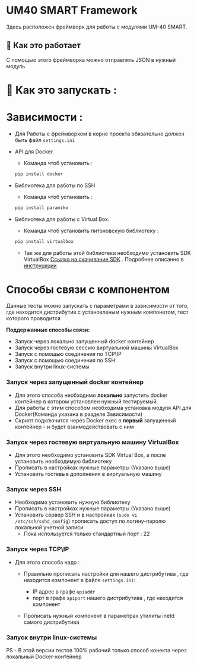 # UM40 SMART Framework

Здесь расположен фреймворк для работы с модулями UM-40 SMART.

## :speak_no_evil: Как это работает 

С помощью этого фреймворка можно отправлять JSON в нужный модуль


# :hear_no_evil: Как это запускать :


# Зависимости :
- Для Работы с фреймворком в корне проекта обязательно должен быть файл `settings.ini`


- API для Docker
	- Команда чтоб установить :
	```bash
	pip install docker
	```
- Библиотека для работы по SSH 
	- Команда чтоб установить :
	```bash
	pip install paramiko
	```
- Библиотека для работы с Virtual Box.

	- Команда чтоб установить питоновскую библиотеку :
	```bash
	pip install virtualbox
	```
	
	- Так же для работы этой библиотеки необходимо установить SDK VirtualBox [Ссылка на скачивание SDK](https://download.virtualbox.org/virtualbox/6.1.18/VirtualBoxSDK-6.1.18-142142.zip) . Подробнее описанно в [инструцкции](https://pypi.org/project/virtualbox/)
	


# Способы связи с компонентом
Данные тесты можно запускать с параметрами в зависимости от того, где находится дистрибутив с установленым нужным компонетом, тест которого проводится

**Поддержанные способы связи:**

- Запуск через локально запущенный docker контейнер 
- Запуск через гостевую сессию виртуальной машины VirtualBox
- Запуск с помощью соединения по TCP\IP
- Запуск с помощью соединения по SSH
- Запуск внутри linux-системы

### Запуск через запущенный docker контейнер
- Для этого способа необходимо **локально** запустить docker контейнер в котором установлен нужный тестируемый.
- Для работы с этим способом необходима установка модуля API для Docker(Команда указана в разделе Зависимости)
- Скрипт подключится через Docker exec в **первый** запущенный контейнер - и будет взаимодействовать с ним

### Запуск через гостевую виртуальную машину VirtualBox
- Для этого необходимо установить SDK Virtual Box, а после установить необходимую библиотеку
- Прописать в настройках нужные параметры (Указано выше)
- Установить гостевые дополнения в виртуальную машину


### Запуск через SSH
- Необходимо установить нужную библиотеку
- Прописать в настройках нужные параметры (Указано выше)
- Установить сервер SSH и в настройках (`sudo vi /etc/ssh/sshd_config`) прописать доступ по логину-паролю локальной учетной записи
   - Пока используется только стандартный порт : 22

### Запуск через TCP\IP
- Для этого способа надо :
	- Правильно прописать настройки для нашего дистрибутива , где находится компонент в файле `settings.ini`:
		- IP адрес в графе `apiaddr`
		- порт  в графе `apiport` нашего дистрибутива , где находится компонент

	- Прописать нужный компонент в параметрах утилиты inetd самого дистрибутива

### Запуск внутри linux-системы

PS - В этой версии тестов 100% рабочий только способ конекта через локальный Docker-контейнер


